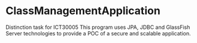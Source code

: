 # ClassManagementApplication

Distinction task for ICT30005
This program uses JPA, JDBC and GlassFish Server technologies to provide a POC of a secure and scalable application.
